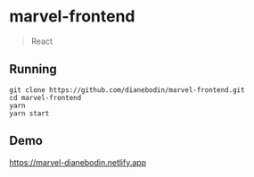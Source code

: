 # marvel-frontend
  
> React
    
## Running
```
git clone https://github.com/dianebodin/marvel-frontend.git
cd marvel-frontend
yarn
yarn start
```
     
## Demo
https://marvel-dianebodin.netlify.app